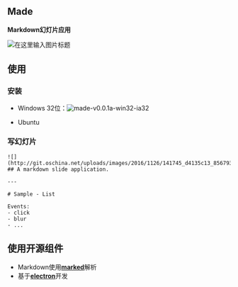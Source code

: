 ## Made 
**Markdown幻灯片应用**

![](http://git.oschina.net/uploads/images/2016/1210/151435_328bc53c_856793.png "在这里输入图片标题")

## 使用
### 安装

- Windows
32位：![made-v0.0.1a-win32-ia32](https://git.oschina.net/liangw/made/attach_files/download?i=70703&u=http%3A%2F%2Ffiles.git.oschina.net%2Fgroup1%2FM00%2F00%2FAE%2FPaAvDFhMBO-AfSOCAqtsweEkF9Q559.zip%3Ftoken%3D7e76adcce98199af1d0f1b34144d42c3%26ts%3D1481377027%26attname%3Dmade-v0.0.1a-win32-ia32.zip)

- Ubuntu


### 写幻灯片
```
![](http://git.oschina.net/uploads/images/2016/1126/141745_d4135c13_856793.png) 
## A markdown slide application.

---

# Sample - List

Events:
- click
- blur
- ...

```

## 使用开源组件

- Markdown使用[**marked**](https://github.com/chjj/marked)解析
- 基于[**electron**](https://github.com/electron/electron)开发

